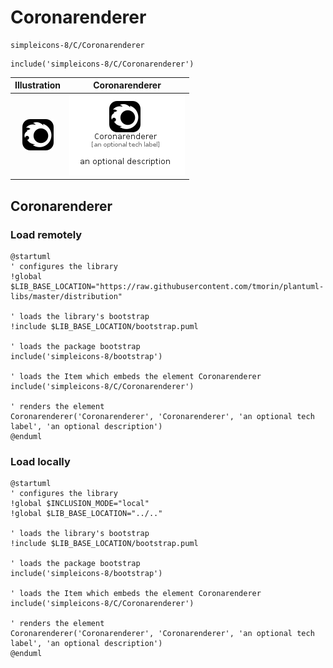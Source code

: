 # Coronarenderer


```text
simpleicons-8/C/Coronarenderer
```

```text
include('simpleicons-8/C/Coronarenderer')
```



| Illustration | Coronarenderer |
| :---: | :---: |
| ![illustration for Illustration](../../simpleicons-8/C/Coronarenderer.png) | ![illustration for Coronarenderer](../../simpleicons-8/C/Coronarenderer.Local.png) |




## Coronarenderer

### Load remotely
```plantuml
@startuml
' configures the library
!global $LIB_BASE_LOCATION="https://raw.githubusercontent.com/tmorin/plantuml-libs/master/distribution"

' loads the library's bootstrap
!include $LIB_BASE_LOCATION/bootstrap.puml

' loads the package bootstrap
include('simpleicons-8/bootstrap')

' loads the Item which embeds the element Coronarenderer
include('simpleicons-8/C/Coronarenderer')

' renders the element
Coronarenderer('Coronarenderer', 'Coronarenderer', 'an optional tech label', 'an optional description')
@enduml
```

### Load locally
```plantuml
@startuml
' configures the library
!global $INCLUSION_MODE="local"
!global $LIB_BASE_LOCATION="../.."

' loads the library's bootstrap
!include $LIB_BASE_LOCATION/bootstrap.puml

' loads the package bootstrap
include('simpleicons-8/bootstrap')

' loads the Item which embeds the element Coronarenderer
include('simpleicons-8/C/Coronarenderer')

' renders the element
Coronarenderer('Coronarenderer', 'Coronarenderer', 'an optional tech label', 'an optional description')
@enduml
```

